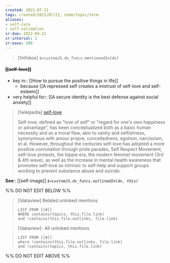 ```yaml
---
created: 2021-07-21
tags: created/2021/07/21, node/topic/term
aliases:
- self-care
- self-validation
sr-due: 2022-04-21
sr-interval: 2
sr-ease: 208
---
```

> [!infobox]
`$=customJS.dv_funcs.mentionedIn(dv)`

#### <s class="topic-title">[[self-love]]</s>

- key in:: [[How to pursue the positive things in life]]
	- because [[A repressed self creates a mistrust of self-love and self-esteem]]
- very helpful for:: [[A secure identity is the best defense against social anxiety]]

> [!wikipedia] [self-love](https://en.wikipedia.org/wiki/Self-love)
> 
> Self-love, defined as "love of self" or "regard for one's own happiness or advantage", has been conceptualized both as a basic human necessity and as a moral flaw, akin to vanity and selfishness, synonymous with amour propre, conceitedness, egotism, narcissism, et al. However, throughout the centuries self-love has adopted a more positive connotation through pride parades, Self Respect Movement, self-love protests, the hippie era, the modern feminist movement (3rd & 4th wave), as well as the increase in mental health awareness that promotes self-love as intrinsic to self-help and support groups working to prevent substance abuse and suicide.
>



**See**:: [[self-image]]
*`$=customJS.dv_funcs.outlinedIn(dv, this)`*


%% DO NOT EDIT BELOW %%
> [!dataview] Related unlinked mentions
> ```dataview
> LIST FROM [[#]]
> WHERE contains(topics, this.file.link)
> and !contains(this.file.outlinks, file.link)
> ```
 
> [!dataview]- All unlinked mentions
> ```dataview
> LIST FROM [[#]]
> where !contains(this.file.outlinks, file.link)
> and !contains(topics, this.file.link)
> ```

%% DO NOT EDIT ABOVE %%